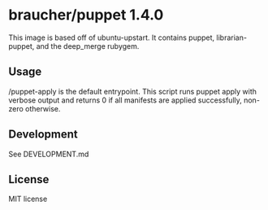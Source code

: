# braucher/puppet 1.4.0

This image is based off of ubuntu-upstart. It contains puppet, librarian-puppet, and the deep_merge rubygem.

## Usage
/puppet-apply is the default entrypoint. This script runs puppet apply with verbose output and returns 0 if all manifests are applied successfully, non-zero otherwise.

## Development
See DEVELOPMENT.md

## License
MIT license
